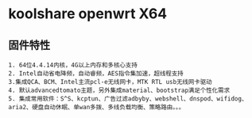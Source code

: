 koolshare openwrt X64  
===================================

## 固件特性

    1. 64位4.4.14内核，4G以上内存和多核心支持
    2. Intel自动省电降频，自动睿频，AES指令集加速，超线程支持
    3.集成QCA、BCM、Intel主流pcl-e无线网卡，MTK RTL usb无线网卡驱动
    4. 默认advancedtomato主题，另外集成material、bootstrap满足个性化需求
    5. 集成常用软件：S^S、kcptun、广告过滤adbyby、webshell、dnspod、wifidog、aria2、硬盘自动休眠、单wan多拨、多线负载均衡、策略路由。。。
